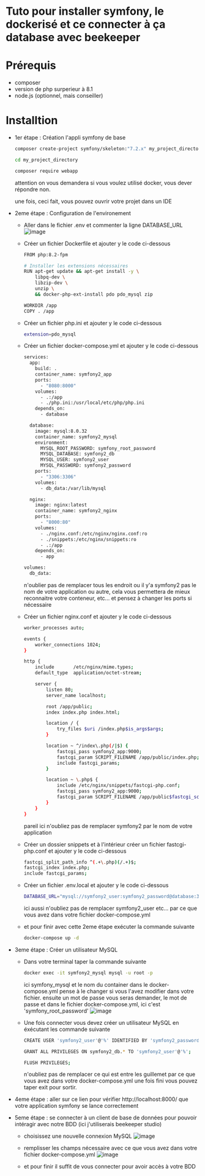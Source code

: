 # Tuto pour installer symfony, le dockerisé et ce connecter à ça database avec beekeeper

# Prérequis
  - composer
  - version de php surperieur à 8.1
  - node.js (optionnel, mais conseiller)

# Installtion

  - 1er étape : Création l'appli symfony de base

    ```bash
    composer create-project symfony/skeleton:"7.2.x" my_project_directory
    ```

    ```bash
    cd my_project_directory
    ```

    ```bash
    composer require webapp
    ```

    attention on vous demandera si vous voulez utilisé docker, vous dever répondre non.

    une fois, ceci fait, vous pouvez ouvrir votre projet dans un IDE

  - 2eme étape : Configuration de l'environement

    - Aller dans le fichier .env et commenter la ligne DATABASE_URL
      ![image](https://github.com/user-attachments/assets/00724a9d-b36c-47c1-96dd-3d3f97b5cf65)
      
    - Créer un fichier Dockerfile et ajouter y le code ci-dessous
      ```bash
      FROM php:8.2-fpm

      # Installer les extensions nécessaires
      RUN apt-get update && apt-get install -y \
          libpq-dev \
          libzip-dev \
          unzip \
          && docker-php-ext-install pdo pdo_mysql zip
      
      WORKDIR /app
      COPY . /app
      ```

    - Créer un fichier php.ini et ajouter y le code ci-dessous
      ```bash
      extension=pdo_mysql
      ```

    - Créer un fichier docker-compose.yml et ajouter y le code ci-dessous
      ```bash
      services:
        app:
          build: .
          container_name: symfony2_app
          ports:
            - "8080:8000"
          volumes:
            - .:/app
            - ./php.ini:/usr/local/etc/php/php.ini
          depends_on:
            - database
      
        database:
          image: mysql:8.0.32
          container_name: symfony2_mysql
          environment:
            MYSQL_ROOT_PASSWORD: symfony_root_password
            MYSQL_DATABASE: symfony2_db
            MYSQL_USER: symfony2_user
            MYSQL_PASSWORD: symfony2_password
          ports:
            - "3306:3306"
          volumes:
            - db_data:/var/lib/mysql
      
        nginx:
          image: nginx:latest
          container_name: symfony2_nginx
          ports:
            - "8000:80"
          volumes:
            - ./nginx.conf:/etc/nginx/nginx.conf:ro
            - ./snippets:/etc/nginx/snippets:ro 
            - .:/app
          depends_on:
            - app
      
      volumes:
        db_data:
      ```

      n'oublier pas de remplacer tous les endroit ou il y'a symfony2 pas le nom de votre application ou autre, cela vous permettera de mieux reconnaitre votre conteneur, etc...
      et pensez à changer les ports si nécessaire

    - Créer un fichier nginx.conf et ajouter y le code ci-dessous
      ```bash
      worker_processes auto;

      events {
          worker_connections 1024;
      }
      
      http {
          include       /etc/nginx/mime.types;
          default_type  application/octet-stream;

          server {
              listen 80;
              server_name localhost;
      
              root /app/public;
              index index.php index.html;
      
              location / {
                  try_files $uri /index.php$is_args$args;
              }
      
              location ~ ^/index\.php(/|$) {
                  fastcgi_pass symfony2_app:9000;
                  fastcgi_param SCRIPT_FILENAME /app/public/index.php;
                  include fastcgi_params;
              }
      
              location ~ \.php$ {
                  include /etc/nginx/snippets/fastcgi-php.conf;
                  fastcgi_pass symfony2_app:9000;
                  fastcgi_param SCRIPT_FILENAME /app/public$fastcgi_script_name;
              }
          }
      }
      ```

      pareil ici n'oubliez pas de remplacer symfony2 par le nom de votre application

    - Créer un dossier snippets et à l'intérieur créer un fichier fastcgi-php.conf et ajouter y le code ci-dessous
      ```bash
      fastcgi_split_path_info ^(.+\.php)(/.+)$;
      fastcgi_index index.php;
      include fastcgi_params;
      ```

    - Créer un fichier .env.local et ajouter y le code ci-dessous
      ```bash
      DATABASE_URL="mysql://symfony2_user:symfony2_password@database:3306/symfony2_db?serverVersion=8.0.32&charset=utf8mb4"
      ```

      ici aussi n'oubliez pas de remplacer symfony2_user etc... par ce que vous avez dans votre fichier docker-compose.yml

    - et pour finir avec cette 2eme étape exécuter la commande suivante
      ```bash
      docker-compose up -d
      ```

  - 3eme étape : Créer un utilisateur MySQL

    - Dans votre terminal taper la commande suivante
      ```bash
      docker exec -it symfony2_mysql mysql -u root -p
      ```
      ici symfony_mysql et le nom du container dans le docker-compose.yml pense à le changer si vous l'avez modifier dans votre fichier.
      ensuite un mot de passe vous seras demander, le mot de passe et dans le fichier docker-compose.yml, ici c'est 'symfony_root_password'
      ![image](https://github.com/user-attachments/assets/21858610-4657-4f66-b173-562cd00246e8)

    - Une fois connecter vous devez créer un utilisateur MySQL en éxécutant les commande suivante
      ```bash
      CREATE USER 'symfony2_user'@'%' IDENTIFIED BY 'symfony2_password';
      ```
      
      ```bash
      GRANT ALL PRIVILEGES ON symfony2_db.* TO 'symfony2_user'@'%';
      ```
      
      ```bash
      FLUSH PRIVILEGES;
      ```

      n'oubliez pas de remplacer ce qui est entre les guillemet par ce que vous avez dans votre docker-compose.yml
      une fois fini vous pouvez taper exit pour sortir.     

  - 4eme étape : aller sur ce lien pour vérifier http://localhost:8000/ que votre application symfony se lance correctement

  - 5eme étape : se connecter à un client de base de données pour pouvoir intéragir avec notre BDD (ici j'utiliserais beekeeper studio)

    - choisissez une nouvelle connexion MySQL
      ![image](https://github.com/user-attachments/assets/830e79a0-a574-4c53-a9b0-3440ed34dfd6)

    - remplisser les champs nécessaire avec ce que vous avez dans votre fichier docker-compose.yml
      ![image](https://github.com/user-attachments/assets/83494c05-023a-44af-910f-3c06aa0c3deb)

    - et pour finir il suffit de vous connecter pour avoir accès à votre BDD

